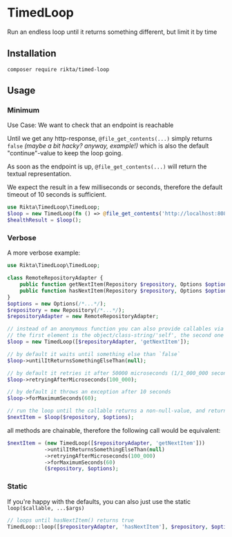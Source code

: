 # TimedLoop

Run an endless loop until it returns something different, but limit it by time

## Installation 

`composer require rikta/timed-loop`

## Usage

### Minimum

Use Case: We want to check that an endpoint is reachable

Until we get any http-response, `@file_get_contents(...)` simply returns `false` *(maybe a bit hacky? anyway, example!)*
which is also the default "continue"-value to keep the loop going.

As soon as the endpoint is up, `@file_get_contents(...)` will return the textual representation.

We expect the result in a few milliseconds or seconds, therefore the default timeout of 10 seconds is sufficient.

```php
use Rikta\TimedLoop\TimedLoop;
$loop = new TimedLoop(fn () => @file_get_contents('http://localhost:8080/health.php'));
$healthResult = $loop();
```

### Verbose

A more verbose example:

```php
use Rikta\TimedLoop\TimedLoop;

class RemoteRepositoryAdapter {
    public function getNextItem(Repository $repository, Options $options): ?object { /*...*/ }
    public function hasNextItem(Repository $repository, Options $options): bool { /*...*/ }
}
$options = new Options(/*...*/);
$repository = new Repository(/*...*/);
$repositoryAdapter = new RemoteRepositoryAdapter;

// instead of an anonymous function you can also provide callables via array
// the first element is the object/class-string/'self', the second one the method
$loop = new TimedLoop([$repositoryAdapter, 'getNextItem']);

// by default it waits until something else than `false`
$loop->untilItReturnsSomethingElseThan(null);

// by default it retries it after 50000 microseconds (1/1_000_000 second)
$loop->retryingAfterMicroseconds(100_000);

// by default it throws an exception after 10 seconds
$loop->forMaximumSeconds(60);

// run the loop until the callable returns a non-null-value, and return said value
$nextItem = $loop($repository, $options);
```

all methods are chainable, therefore the following call would be equivalent:

```php
$nextItem = (new TimedLoop([$repositoryAdapter, 'getNextItem']))
            ->untilItReturnsSomethingElseThan(null)
            ->retryingAfterMicroseconds(100_000)
            ->forMaximumSeconds(60)
            ($repository, $options);
```

### Static

If you're happy with the defaults, you can also just use the static `loop($callable, ...$args)`

```php
// loops until hasNextItem() returns true
TimedLoop::loop([$repositoryAdapter, 'hasNextItem'], $repository, $options);
```